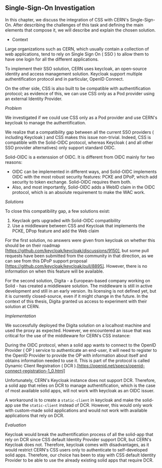 <!--
TODO MITMProxy
TODO CHECK Penny
 -->

## Single-Sign-On Investigation 

 In this chapter, we discuss the integration of CSS with CERN's Single-Sign-On. After describing the challenges of this task and defining the main elements that compose it, we will describe and explain the chosen solution. 


- Context

Large organizations such as CERN, which usually contain a collection of web applications, tend to rely on Single Sign On ( SSO ) to allow them to have one login for all the different applications.

To implement their SSO solution, CERN uses keycloak, an open-source identity and access management solution. Keycloak support multiple authentification protocol and in particular, OpenID Connect. 

On the other side, CSS is also built to be compatible with authentification protocol; as evidence of this, we can use CSS only as a Pod provider using an external Identity Provider.

*Problem*

We investigated if we could use CSS only as a Pod provider and use CERN's keycloak to manage the authentification.

We realize that a compatibility gap between all the current SSO providers ( including Keycloak ) and CSS makes this issue non-trivial. Indeed, CSS is compatible with the Solid-OIDC protocol, whereas Keycloak ( and all other SSO provider alternatives) only support standard OIDC.

Solid-OIDC is a extenssion of OIDC. It is different from OIDC mainly for two reasons:
 - OIDC can be implemented in different ways, and Solid-OIDC implements OIDC with the most robust security features: PCKE and DPoP, which add security to token exchange. Solid-OIDC requires them both.
 - Also, and most importantly, Solid-OIDC adds a WebID claim in the OIDC protocol, which is an absolute requirement to make the WAC work.

*Solutions*

To close this compatibility gap, a few solutions exist:

 1. Keyclaok gets upgraded with Solid-OIDC compatibility
 1. Use a middleware between CSS and Keycloak that implements the PCKE, DPop feature and add the Web claim

For the first solution, no answers were given from keycloak on whether this should be on their roadmap [https://github.com/keycloak/keycloak/discussions/9150], but some pull requests have been submitted from the community in that direction, as we can see from this DPoP support proposal [https://github.com/keycloak/keycloak/pull/8895]. However, there is no information on when this feature will be available.

For the second solution, Digita - a European-based company working on Solid - has created a middleware solution. The middleware is still in active development and still in an early version. Its licensing is not defined yet, but it is currently closed-source, even if it might change in the future. In the context of this thesis, Digita granted us access to experiment with their solution at CERN.

*Implementation*

 We successfully deployed the Digita solution on a localhost machine and used the proxy as expected. However, we encountered an issue that was critical for the use of the middleware for CERN's CSS instance:

 During the OIDC protocol, when a solid app wants to connect to the OpenID Provider ( OP ) service to authenticate an end-user, it will need to register to the OpenID Provider to provide the OP with information about itself and obtains information needed to use it. This is part of the protocol is called Dynamic Client Registration ( DCR ).[https://openid.net/specs/openid-connect-registration-1_0.html]

Unfortunately, CERN's Keycloak instance does not support DCR. Therefore, a solid app that relies on DCR to manage authentification, which is the case of most available solid apps,  will not work with keycloak as an OIDC issuer.

A workaround is to create a `static-client` in keycloak and make the solid-app use the `static-client` instead of DCR. However, this would only work with custom-made solid applications and would not work with available applications that rely on DCR. 

*Evaluation*

Keycloak would break the authentification process of all the solid-app that rely on DCR since CSS default Identity Provider support DCR, but CERN's Keycloak does not. Therefore, keycloak comes with disadvantages, as it would restrict CERN's CSS users only to authenticate to self-developed solid apps. Therefore, our choice has been to stay with CSS default Identity Provider to be able to use the already existing solid apps that require DCR.



